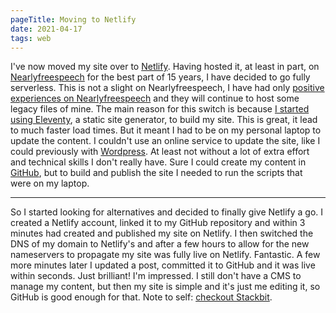 ```yaml
---
pageTitle: Moving to Netlify
date: 2021-04-17
tags: web
---
```


I've now moved my site over to <a href="https://www.netlify.com/">Netlify</a>. Having hosted it, at least in part, on <a href="https://www.nearlyfreespeech.net/">Nearlyfreespeech</a> for the best part of 15 years, I have decided to go fully serverless. This is not a slight on Nearlyfreespeech, I have had only <a href="/posts/2021/nearlyfreespeech/">positive experiences on Nearlyfreespeech</a> and they will continue to host some legacy files of mine. The main reason for this switch is because <a href="/posts/2021/eleventy-webmentions/">I started using Eleventy</a>, a static site generator, to build my site. This is great, it lead to much faster load times. But it meant I had to be on my personal laptop to update the content. I couldn't use an online service to update the site, like I could previously with <a href="https://wordpress.com">Wordpress</a>. At least not without a lot of extra effort and technical skills I don't really have.   Sure I could create my content in <a href="https://github.com">GitHub</a>, but to build and publish the site I needed to run the scripts that were on my laptop.
  
---

So I started looking for alternatives and decided to finally give Netlify a go. I created a Netlify account, linked it to my GitHub repository and within 3 minutes had created and published my site on Netlify. I then switched the DNS of my domain to Netlify's and after a few hours to allow for the new nameservers to propagate my site was fully live on Netlify. Fantastic. A few more minutes later I updated a post, committed it to GitHub and it was live within seconds. Just brilliant! I'm impressed. I still don't have a CMS to manage my content, but then my site is simple and it's just me editing it, so GitHub is good enough for that. Note to self: [checkout Stackbit](https://www.stackbit.com/).
